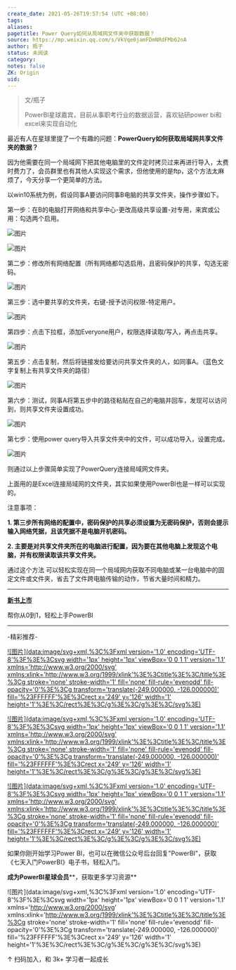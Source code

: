 ```yaml
---
create_date: 2021-05-26T19:57:54 (UTC +08:00)
tags:
aliases:
pagetitle: Power Query如何从局域网文件夹中获取数据？
source: https://mp.weixin.qq.com/s/VkVqe0jamFDmNRdFMb62nA
author: 瓶子
status: 未阅读
category:
notes: false
ZK: Origin
uid:
---
```


> 文/瓶子
> 
> PowerBI星球嘉宾，目前从事职考行业的数据运营，喜欢钻研power bi和excel来实现自动化

最近有人在星球里提了一个有趣的问题：**PowerQuery如何获取局域网共享文件夹的数据？**

因为他需要在同一个局域网下把其他电脑里的文件定时拷贝过来再进行导入，太费时费力了，会员群里也有其他人实现这个需求，但他使用的是ftp，这个方法太麻烦了，今天分享一个更简单的方法。

以win10系统为例，假设同事A要访问同事B电脑的共享文件夹，操作步骤如下。

第一步：在B的电脑打开网络和共享中心-更改高级共享设置-对专用，来宾或公用：勾选两个启用。

![图片](https://mmbiz.qpic.cn/mmbiz_png/aHEbZtANQJMAOGgCF1hLCCOtIoVy4GjPMK7vateqrssB8Ohq63P391pA6ShcK9p4AEPiaSQFfameta89vUmWTyg/640?wx_fmt=png&wxfrom=5&wx_lazy=1&wx_co=1)

![图片](https://mmbiz.qpic.cn/mmbiz_png/aHEbZtANQJMAOGgCF1hLCCOtIoVy4GjP9ziaqfjFkBic70bBLhZlO6ib202kT8uFw4cgEr9PgPibq4eVuMxZDOYosw/640?wx_fmt=png&wxfrom=5&wx_lazy=1&wx_co=1)

第二步：修改所有网络配置（所有网络都勾选启用，且密码保护的共享，勾选无密码。

![图片](https://mmbiz.qpic.cn/mmbiz_png/aHEbZtANQJMAOGgCF1hLCCOtIoVy4GjP2NuOXgo9U96bBeu0t0OderlbzucNdicurKQ5GN1EQnj5fmAlhgP3wDA/640?wx_fmt=png&wxfrom=5&wx_lazy=1&wx_co=1)

第三步：选中要共享的文件夹，右键-授予访问权限-特定用户。

![图片](https://mmbiz.qpic.cn/mmbiz_png/aHEbZtANQJMAOGgCF1hLCCOtIoVy4GjP0oO8EicXiaV7QSWadLokENBia1enwFUDsTBbvZibY2BnPS6ztYYexDZJJA/640?wx_fmt=png&wxfrom=5&wx_lazy=1&wx_co=1)

第四步：点击下拉框，添加Everyone用户，权限选择读取/写入，再点击共享。

![图片](https://mmbiz.qpic.cn/mmbiz_png/aHEbZtANQJMAOGgCF1hLCCOtIoVy4GjPSIicWiab23Xn8JTNqG3N9oZEfaibqHUEZNicBvzSwL5VlCXnMgwArsicRcw/640?wx_fmt=png&wxfrom=5&wx_lazy=1&wx_co=1)

第五步：点击复制，然后将链接发给要访问共享文件夹的人，如同事A。（蓝色文字复制上有共享文件夹的路径）

![图片](https://mmbiz.qpic.cn/mmbiz_png/aHEbZtANQJMAOGgCF1hLCCOtIoVy4GjPIGwkkzIl8WurnGq4mvDiczdls8Tpq7w62CMW1JjFyM7FiaJZkHibptokA/640?wx_fmt=png&wxfrom=5&wx_lazy=1&wx_co=1)

第六步：测试，同事A将第五步中的路径粘贴在自己的电脑并回车，发现可以访问到，则共享文件夹设置成功。

![图片](https://mmbiz.qpic.cn/mmbiz_png/aHEbZtANQJMAOGgCF1hLCCOtIoVy4GjPxoso2WtgIMRpibiczQRbXicH4YnLMqkjLD4CAxTgpmpP5RIBj7mpaaNNg/640?wx_fmt=png&wxfrom=5&wx_lazy=1&wx_co=1)

第七步：使用power query导入共享文件夹中的文件，可以成功导入，设置完成。

![图片](https://mmbiz.qpic.cn/mmbiz_png/aHEbZtANQJMAOGgCF1hLCCOtIoVy4GjP7Wus9nXsOt0vzlia8xUKhIuzWHjRiaRX0KQUXB36z3hcnK8bJDFQNBkw/640?wx_fmt=png&wxfrom=5&wx_lazy=1&wx_co=1)

则通过以上步骤简单实现了PowerQuery连接局域网文件夹。

上面用的是Excel连接局域网的文件夹，其实如果使用PowerBI也是一样可以实现的。

注意事项：

**1\. 第三步所有网络的配置中，密码保护的共享必须设置为无密码保护，否则会提示输入网络凭据，且该凭据不是电脑开机密码。**

**2\. 主要是对共享文件夹所在的电脑进行配置，因为要在其他电脑上发现这个电脑，并有权限读取该共享文件夹。**

通过这个方法 可以轻松实现在同一个局域网内获取不同电脑或某一台电脑中的固定文件或文件夹，省去了文件跨电脑传输的动作，节省大量时间和精力。

___

**[新书上市](http://mp.weixin.qq.com/s?__biz=MzA4MzQwMjY4MA==&mid=2484074987&idx=1&sn=5cf4ba4b683ee9136bb7a26f6e9bcf01&chksm=8e0c533cb97bda2add48a4576b9c1e230249a5a4160dd93cd677a37ea21d26fc9cc26fc4cb1c&scene=21#wechat_redirect)**

帮你从0到1，轻松上手PowerBI

___

\-精彩推荐-

[![图片](data:image/svg+xml,%3C%3Fxml version='1.0' encoding='UTF-8'%3F%3E%3Csvg width='1px' height='1px' viewBox='0 0 1 1' version='1.1' xmlns='http://www.w3.org/2000/svg' xmlns:xlink='http://www.w3.org/1999/xlink'%3E%3Ctitle%3E%3C/title%3E%3Cg stroke='none' stroke-width='1' fill='none' fill-rule='evenodd' fill-opacity='0'%3E%3Cg transform='translate(-249.000000, -126.000000)' fill='%23FFFFFF'%3E%3Crect x='249' y='126' width='1' height='1'%3E%3C/rect%3E%3C/g%3E%3C/g%3E%3C/svg%3E)](http://mp.weixin.qq.com/s?__biz=MzA4MzQwMjY4MA==&mid=2484074255&idx=1&sn=0c183ee84fd7fcc4e9dfb6baf39580c0&chksm=8e0c5dd8b97bd4ce1a617be83fe88938a0ba49668102ca3d10794c0e530f38c2950df75cf2ee&scene=21#wechat_redirect)

[![图片](data:image/svg+xml,%3C%3Fxml version='1.0' encoding='UTF-8'%3F%3E%3Csvg width='1px' height='1px' viewBox='0 0 1 1' version='1.1' xmlns='http://www.w3.org/2000/svg' xmlns:xlink='http://www.w3.org/1999/xlink'%3E%3Ctitle%3E%3C/title%3E%3Cg stroke='none' stroke-width='1' fill='none' fill-rule='evenodd' fill-opacity='0'%3E%3Cg transform='translate(-249.000000, -126.000000)' fill='%23FFFFFF'%3E%3Crect x='249' y='126' width='1' height='1'%3E%3C/rect%3E%3C/g%3E%3C/g%3E%3C/svg%3E)](http://mp.weixin.qq.com/s?__biz=MzA4MzQwMjY4MA==&mid=2484072351&idx=1&sn=fabb08c54790ac1225b470fd647c7a5e&chksm=8e0c4548b97bcc5e0450f1945a2c76039bbb42650bcb1edbc856820836d63d32af4c7780e31a&scene=21#wechat_redirect)

[![图片](data:image/svg+xml,%3C%3Fxml version='1.0' encoding='UTF-8'%3F%3E%3Csvg width='1px' height='1px' viewBox='0 0 1 1' version='1.1' xmlns='http://www.w3.org/2000/svg' xmlns:xlink='http://www.w3.org/1999/xlink'%3E%3Ctitle%3E%3C/title%3E%3Cg stroke='none' stroke-width='1' fill='none' fill-rule='evenodd' fill-opacity='0'%3E%3Cg transform='translate(-249.000000, -126.000000)' fill='%23FFFFFF'%3E%3Crect x='249' y='126' width='1' height='1'%3E%3C/rect%3E%3C/g%3E%3C/g%3E%3C/svg%3E)](http://mp.weixin.qq.com/s?__biz=MzA4MzQwMjY4MA==&mid=2484071399&idx=1&sn=44b4ba20c1cbe657f77b6c8d144b2b30&chksm=8e0c4130b97bc826d87746723f940404ce82ac9ebb38572bbfb1a89d7a48aaa750dffd92a28d&scene=21#wechat_redirect)

如果你刚开始学习Power BI，也可以在微信公众号后台回复"PowerBI"，获取《七天入门PowerBI》电子书，轻松入门。

**成为PowerBI星球会员****，获取更多学习资源**

![图片](data:image/svg+xml,%3C%3Fxml version='1.0' encoding='UTF-8'%3F%3E%3Csvg width='1px' height='1px' viewBox='0 0 1 1' version='1.1' xmlns='http://www.w3.org/2000/svg' xmlns:xlink='http://www.w3.org/1999/xlink'%3E%3Ctitle%3E%3C/title%3E%3Cg stroke='none' stroke-width='1' fill='none' fill-rule='evenodd' fill-opacity='0'%3E%3Cg transform='translate(-249.000000, -126.000000)' fill='%23FFFFFF'%3E%3Crect x='249' y='126' width='1' height='1'%3E%3C/rect%3E%3C/g%3E%3C/g%3E%3C/svg%3E)

↑ 扫码加入，和 3k+ 学习者一起成长
